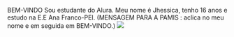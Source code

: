 BEM-VINDO
Sou estudante do Alura.
Meu nome é Jhessica, tenho 16 anos e estudo na E.E Ana Franco-PEI.
(MENSAGEM PARA A PAMIS : aclica no meu nome e em seguida em BEM-VINDO.)
![](https://media.tenor.com/ZQndYO4NwBcAAAAM/gojo-satoru.gif)



